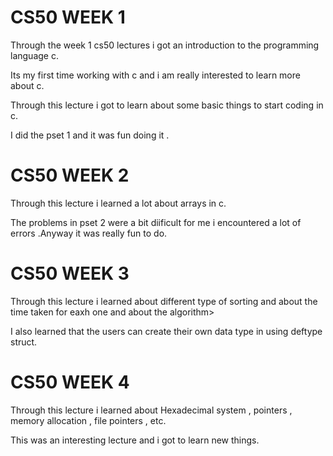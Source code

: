 
# CS50 WEEK 1
<p> Through the week 1 cs50 lectures i got an introduction to the programming language c.</p>
<p>Its my first time working with c and i am really interested to learn more about c.</p>
<p>Through this lecture i got to learn about some basic things to start coding in c.</p>
<p>I did the pset 1 and it was fun doing it .</p>

# CS50 WEEK 2

<p> Through this lecture i learned a lot about arrays in c. </p>
<p>The problems in pset 2 were a bit diificult for me i encountered a lot of errors .Anyway it was really fun to do.</p>

# CS50 WEEK 3
<p>Through this lecture i learned about different type of sorting and about the time taken for eaxh one and about the algorithm></p>
<p>I also learned that the users can create their own data type in using deftype struct.</p>

# CS50 WEEK 4
<p>Through this lecture i learned about Hexadecimal system , pointers , memory allocation , file pointers , etc.</p>
 <p>This was an interesting lecture and i got to learn new things. </p>
